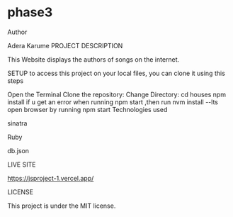 # phase3

Author

Adera Karume
PROJECT DESCRIPTION

This Website displays the authors of songs on the internet.

SETUP
to access this project on your local files, you can clone it using this steps

  Open the Terminal
  Clone the repository: 
  Change Directory: cd houses
  npm install
  if u get an error when running npm start ,then run
  nvm install --lts
  open browser by running npm start
Technologies used

sinatra

Ruby

db.json

LIVE SITE

https://jsproject-1.vercel.app/

LICENSE

This project is under the MIT license.
